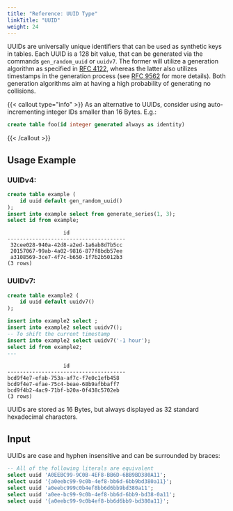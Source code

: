 ```yaml
---
title: "Reference: UUID Type"
linkTitle: "UUID"
weight: 24
---
```


UUIDs are universally unique identifiers that can be used as synthetic keys in tables.
Each UUID is a 128&nbsp;bit value, that can be generated via the commands ```gen_random_uuid``` or ```uuidv7```. The former will utilize a generation algorithm as specified in [RFC&nbsp;4122](https://datatracker.ietf.org/doc/html/rfc4122), 
whereas the latter also utilizes timestamps in the generation process (see [RFC&nbsp;9562](https://datatracker.ietf.org/doc/html/rfc9562#name-example-of-a-uuidv7-value) for more details).
Both generation algorithms aim at having a high probability of generating no collisions.

{{< callout type="info" >}}
As an alternative to UUIDs, consider using auto-incrementing integer IDs smaller than 16&nbsp;Bytes. E.g.:
```sql
create table foo(id integer generated always as identity)
```
{{< /callout >}}

## Usage Example
### UUIDv4:
```sql
create table example (
    id uuid default gen_random_uuid()
);
insert into example select from generate_series(1, 3);
select id from example;
```

```
                  id                  
--------------------------------------
 32cee028-940a-42d8-a2ed-1a6ab8d7b5cc
 20157067-99ab-4a02-9816-877f8bdb57ee
 a3108569-3ce7-4f7c-b650-1f7b2b5012b3
(3 rows)
```


### UUIDv7:

```sql
create table example2 (
    id uuid default uuidv7()
);

insert into example2 select ;
insert into example2 select uuidv7();
-- To shift the current timestamp
insert into example2 select uuidv7('-1 hour');
select id from example2;
---
```

```
                  id                  
--------------------------------------
bcd9f4e7-efab-753a-af7c-f7e0c1efb458
bcd9f4e7-efae-75c4-beae-68b9afbbaff7
bcd9f4b2-4ac9-71bf-b20a-0f438c5702eb
(3 rows)
```

UUIDs are stored as 16&nbsp;Bytes, but always displayed as 32 standard hexadecimal characters.

## Input
UUIDs are case and hyphen insensitive and can be surrounded by braces:

```sql
-- All of the following literals are equivalent
select uuid 'A0EEBC99-9C0B-4EF8-BB6D-6BB9BD380A11';
select uuid '{a0eebc99-9c0b-4ef8-bb6d-6bb9bd380a11}';
select uuid 'a0eebc999c0b4ef8bb6d6bb9bd380a11';
select uuid 'a0ee-bc99-9c0b-4ef8-bb6d-6bb9-bd38-0a11';
select uuid '{a0eebc99-9c0b4ef8-bb6d6bb9-bd380a11}';
```

